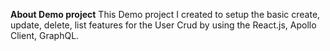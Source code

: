 **About Demo project**
This Demo project I created to setup the basic create, update, delete, list features for the User Crud by using the React.js, Apollo Client, GraphQL.
